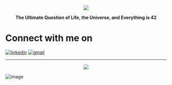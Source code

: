 <!-- scrolling text -->
<p align="center"> 
<img src="https://readme-typing-svg.herokuapp.com?font=Fira+Code&weight=500&size=21&pause=1000&color=F7F7F7&width=540&lines=To+Code+Or+Not+To+Code+That+is+The+Question"/>
</p>

</p>

<p align="center"> 
<strong>The Ultimate Question of Life, the Universe, and Everything is 42 </strong>
</p>

<h1>Connect with me on</h1>

[![linkedin](https://img.shields.io/badge/LinkedIn-0077B5?style=for-the-badge&logo=linkedin&logoColor=white)](https://www.linkedin.com/in/nazar-al-jendli-b66051173/)
[![gmail](https://img.shields.io/badge/Gmail-D14836?style=for-the-badge&logo=gmail&logoColor=white)](mailto:nazarjendli@gmail.com)


---
<!--[![naal-jen's 42 stats](https://badge42.vercel.app/api/v2/cl9jrmdyl00970hmsavpul6cb/stats?cursusId=21&coalitionId=283)](https://github.com/JaeSeoKim/badge42)-->


<p align="center">
  <img src="https://badge42.vercel.app/api/v2/cl9jrmdyl00970hmsavpul6cb/stats?cursusId=21&coalitionId=283" /> 
</p>

![image](https://raw.githubusercontent.com/mayhemantt/mayhemantt/Update/svg/Bottom.svg)

<!--
[![naal-jen's 42 stats](https://badge.mediaplus.ma/greenbinary/naal-jen?1337Badge=off)](https://github.com/oakoudad/badge42) => badge
**Nazar963/Nazar963** is a ✨ _special_ ✨ repository because its `README.md` (this file) appears on your GitHub profile.
<img src="https://github-readme-stats.vercel.app/api?username=Nazar963&theme=dark" />
Here are some ideas to get you started:
### ✨a proud 42 student:✨
- 🔭 I’m currently working on ...
- 🌱 I’m currently learning ...
- 👯 I’m looking to collaborate on ...
- 🤔 I’m looking for help with ...
- 💬 Ask me about ...
- 📫 How to reach me: ...
- 😄 Pronouns: ...
- ⚡ Fun fact: ...
<p align="left">
  <img src="https://github-readme-stats.vercel.app/api?username=Nazar963&theme=dark"/>
</p>
-->


<!-- man on a computer
<p align="center">
  <img src="https://raw.githubusercontent.com/RaghavK16/RaghavK16/master/coderman.gif" /> 
</p>-->
